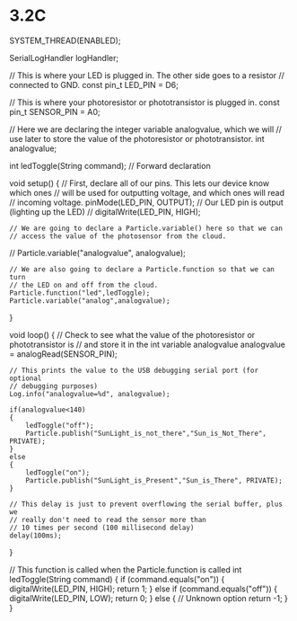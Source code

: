 # 3.2C
SYSTEM_THREAD(ENABLED);

SerialLogHandler logHandler;

// This is where your LED is plugged in. The other side goes to a resistor 
// connected to GND.
const pin_t LED_PIN = D6; 

// This is where your photoresistor or phototransistor is plugged in.
const pin_t SENSOR_PIN = A0; 

// Here we are declaring the integer variable analogvalue, which we will 
// use later to store the value of the photoresistor or phototransistor.
int analogvalue; 


int ledToggle(String command); // Forward declaration


void setup() {
	// First, declare all of our pins. This lets our device know which ones 
    // will be used for outputting voltage, and which ones will read 
    // incoming voltage.
	pinMode(LED_PIN, OUTPUT); // Our LED pin is output (lighting up the LED)
// 	digitalWrite(LED_PIN, HIGH);

	// We are going to declare a Particle.variable() here so that we can 
    // access the value of the photosensor from the cloud.
// 	Particle.variable("analogvalue", analogvalue);

	// We are also going to declare a Particle.function so that we can turn 
    // the LED on and off from the cloud.
	Particle.function("led",ledToggle);
	Particle.variable("analog",analogvalue);
}

void loop() {
	// Check to see what the value of the photoresistor or phototransistor is 
    // and store it in the int variable analogvalue
	analogvalue = analogRead(SENSOR_PIN);
	
	

	// This prints the value to the USB debugging serial port (for optional 
    // debugging purposes)
	Log.info("analogvalue=%d", analogvalue);
	
	if(analogvalue<140)
	{
	    ledToggle("off");
	    Particle.publish("SunLight_is_not_there","Sun_is_Not_There", PRIVATE);
	}
	else
	{
	    ledToggle("on");
	    Particle.publish("SunLight_is_Present","Sun_is_There", PRIVATE);
	}

	// This delay is just to prevent overflowing the serial buffer, plus we 
    // really don't need to read the sensor more than
	// 10 times per second (100 millisecond delay)
	delay(100ms);
}


// This function is called when the Particle.function is called
int ledToggle(String command) {
	if (command.equals("on")) {
        digitalWrite(LED_PIN, HIGH);
        return 1;
    }
    else if (command.equals("off")) {
        digitalWrite(LED_PIN, LOW);
        return 0;
    }
    else {
		// Unknown option
        return -1;
    }
}
